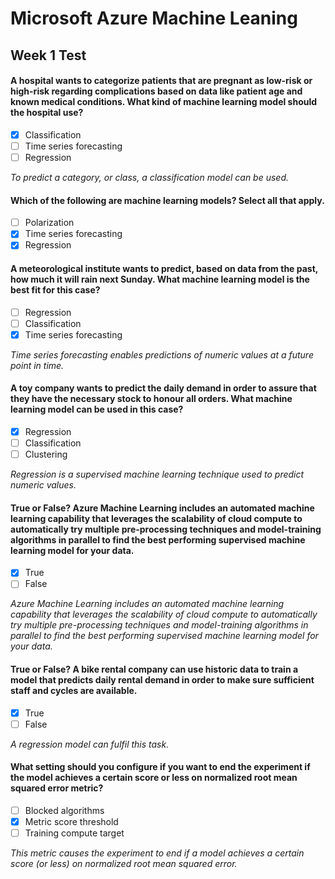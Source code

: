 # Microsoft Azure Machine Leaning
## Week 1 Test

#### A hospital wants to categorize patients that are pregnant as low-risk or high-risk regarding complications based on data like patient age and known medical conditions. What kind of machine learning model should the hospital use?

- [x] Classification
- [ ] Time series forecasting
- [ ] Regression

*To predict a category, or class, a classification model can be used.*

#### Which of the following are machine learning models? Select all that apply.

- [ ] Polarization
- [x] Time series forecasting
- [x] Regression

#### A meteorological institute wants to predict, based on data from the past, how much it will rain next Sunday. What machine learning model is the best fit for this case?

- [ ] Regression
- [ ] Classification
- [x] Time series forecasting

*Time series forecasting enables predictions of numeric values at a future point in time.*

#### A toy company wants to predict the daily demand in order to assure that they have the necessary stock to honour all orders. What machine learning model can be used in this case?

- [x] Regression
- [ ] Classification
- [ ] Clustering

*Regression is a supervised machine learning technique used to predict numeric values.*

#### True or False? Azure Machine Learning includes an automated machine learning capability that leverages the scalability of cloud compute to automatically try multiple pre-processing techniques and model-training algorithms in parallel to find the best performing supervised machine learning model for your data.

- [x] True
- [ ] False

*Azure Machine Learning includes an automated machine learning capability that leverages the scalability of cloud compute to automatically try multiple pre-processing techniques and model-training algorithms in parallel to find the best performing supervised machine learning model for your data.*


#### True or False? A bike rental company can use historic data to train a model that predicts daily rental demand in order to make sure sufficient staff and cycles are available.

- [x] True
- [ ] False

*A regression model can fulfil this task.*

#### What setting should you configure if you want to end the experiment if the model achieves a certain score or less on normalized root mean squared error metric?

- [ ] Blocked algorithms
- [x] Metric score threshold
- [ ] Training compute target

*This metric causes the experiment to end if a model achieves a certain score (or less) on normalized root mean squared error.*

